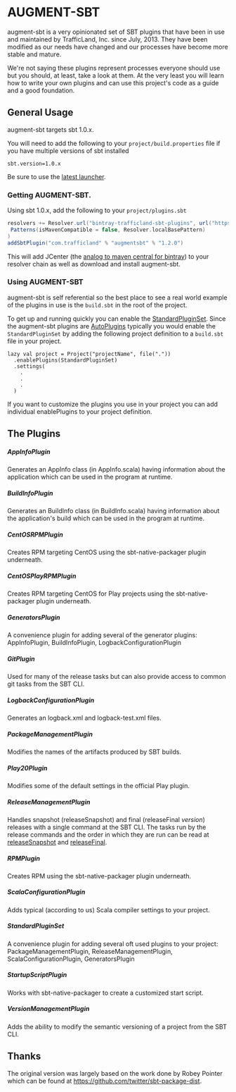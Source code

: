 # AUGMENT-SBT

augment-sbt is a very opinionated set of SBT plugins that have been in use and maintained by TrafficLand, Inc. 
since July, 2013. They have been modified as our needs have changed and our processes have become more stable and mature. 

We're not saying these plugins represent processes everyone should use 
but you should, at least, take a look at them. At the very least you will learn how to write your own plugins and can
use this project's code as a guide and a good foundation.

## General Usage

augment-sbt targets sbt 1.0.x.

You will need to add the following to your `project/build.properties` 
file if you have multiple versions of sbt installed

    sbt.version=1.0.x

Be sure to use the [latest launcher](http://www.scala-sbt.org/download.html).

### Getting AUGMENT-SBT.

Using sbt 1.0.x, add the following to your `project/plugins.sbt`

```scala
resolvers += Resolver.url("bintray-trafficland-sbt-plugins", url("https://dl.bintray.com/trafficland/sbt-plugins/"))(
 Patterns(isMavenCompatible = false, Resolver.localBasePattern)
)
addSbtPlugin("com.trafficland" % "augmentsbt" % "1.2.0")
```

This will add JCenter (the [analog to maven central for bintray](https://bintray.com/bintray/jcenter)) 
to your resolver chain as well as download and install augment-sbt. 

### Using AUGMENT-SBT

augment-sbt is self referential so the best place to see a real world example of the plugins in use is the `build.sbt`
in the root of the project.

To get up and running quickly you can enable the 
[StandardPluginSet](https://github.com/trafficland/augment-sbt/blob/master/src/main/scala/com/trafficland/augmentsbt/StandardPluginSet.scala).
Since the augment-sbt plugins are 
[AutoPlugins](http://www.scala-sbt.org/release/docs/Plugins.html) typically you would enable the `StandardPluginSet`
by adding the following project definition to a `build.sbt` file in your project.
    
    lazy val project = Project("projectName", file("."))
      .enablePlugins(StandardPluginSet)
      .settings(
        .
        .
        .
      )

If you want to customize the plugins you use in your project you can add individual enablePlugins to your project
definition.

## The Plugins

##### AppInfoPlugin

Generates an AppInfo class (in AppInfo.scala) having information about the application which can be used in the 
program at runtime.
 
##### BuildInfoPlugin

Generates an BuildInfo class (in BuildInfo.scala) having information about the application's build which can 
be used in the program at runtime.

##### CentOSRPMPlugin

Creates RPM targeting CentOS using the sbt-native-packager plugin underneath.

##### CentOSPlayRPMPlugin

Creates RPM targeting CentOS for Play projects using the sbt-native-packager plugin underneath.

##### GeneratorsPlugin

A convenience plugin for adding several of the generator plugins: AppInfoPlugin, BuildInfoPlugin, 
LogbackConfigurationPlugin

##### GitPlugin

Used for many of the release tasks but can also provide access to common git tasks from the SBT CLI.

##### LogbackConfigurationPlugin

Generates an logback.xml and logback-test.xml files.

##### PackageManagementPlugin

Modifies the names of the artifacts produced by SBT builds.

##### Play20Plugin

Modifies some of the default settings in the official Play plugin.

##### ReleaseManagementPlugin

Handles snapshot (releaseSnapshot) and final (releaseFinal *version*) releases with a single command at the SBT CLI. 
The tasks run by the release commands and the order in which they are run can be read at 
[releaseSnapshot](https://github.com/trafficland/augment-sbt/blob/master/src/main/scala/com/trafficland/augmentsbt/releasemanagement/SnapshotReleaseTasks.scala)
and 
[releaseFinal](https://github.com/trafficland/augment-sbt/blob/master/src/main/scala/com/trafficland/augmentsbt/releasemanagement/FinalReleaseTasks.scala).

##### RPMPlugin

Creates RPM using the sbt-native-packager plugin underneath.

##### ScalaConfigurationPlugin

Adds typical (according to us) Scala compiler settings to your project.
 
##### StandardPluginSet

A convenience plugin for adding several oft used plugins to your project: 
PackageManagementPlugin, ReleaseManagementPlugin, ScalaConfigurationPlugin, GeneratorsPlugin

##### StartupScriptPlugin

Works with sbt-native-packager to create a customized start script.

##### VersionManagementPlugin

Adds the ability to modify the semantic versioning of a project from the SBT CLI.

## Thanks

The original version was largely based on the work done by Robey Pointer which can be found at 
https://github.com/twitter/sbt-package-dist.